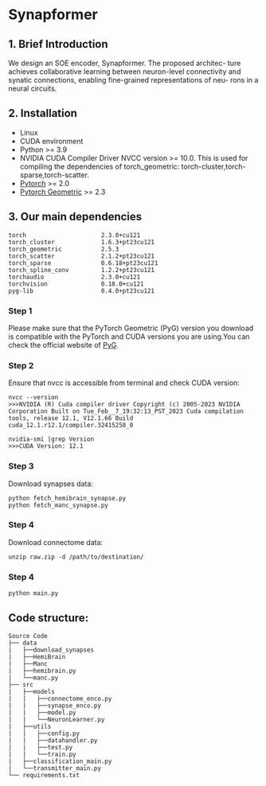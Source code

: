 # Synapformer

## 1. Brief Introduction
We design an SOE encoder, Synapformer. The proposed architec-
ture achieves collaborative learning between neuron-level connectivity
and synatic connections, enabling fine-grained representations of neu-
rons in a neural circuits. 
## 2. Installation
* Linux
* CUDA environment
* Python >= 3.9
* NVIDIA CUDA Compiler Driver NVCC version >= 10.0. This is used for compiling the dependencies of torch_geometric: torch-cluster,torch-sparse,torch-scatter.
* [Pytorch](https://pytorch.org/) >= 2.0
* [Pytorch Geometric](https://pyg.org/) >= 2.3
## 3. Our main dependencies
```
torch                     2.3.0+cu121
torch_cluster             1.6.3+pt23cu121
torch_geometric           2.5.3
torch_scatter             2.1.2+pt23cu121
torch_sparse              0.6.18+pt23cu121
torch_spline_conv         1.2.2+pt23cu121
torchaudio                2.3.0+cu121
torchvision               0.18.0+cu121
pyg-lib                   0.4.0+pt23cu121
```
### Step 1
Please make sure that the PyTorch Geometric (PyG) version you download is compatible with the PyTorch and CUDA versions you are using.You can check the official website of [PyG](https://pytorch-geometric.readthedocs.io/en/latest/install/installation.html).
### Step 2
Ensure that nvcc is accessible from terminal and check CUDA version:
```
nvcc --version
>>>NVIDIA (R) Cuda compiler driver Copyright (c) 2005-2023 NVIDIA Corporation Built on Tue_Feb__7_19:32:13_PST_2023 Cuda compilation tools, release 12.1, V12.1.66 Build cuda_12.1.r12.1/compiler.32415258_0
```
```
nvidia-smi |grep Version
>>>CUDA Version: 12.1
```
### Step 3
Download synapses data:
```
python fetch_hemibrain_synapse.py
python fetch_manc_synapse.py
```
### Step 4
Download connectome data:
```
unzip raw.zip -d /path/to/destination/
```
### Step 4
```
python main.py
```
## Code structure:
```
Source Code
├── data
|   ├──download_synapses
|   ├──HemiBrain
|   ├──Manc
|   ├──hemibrain.py
|   └──manc.py
├── src
|   ├──models
|   |   ├──connectome_enco.py
|   |   ├──synapse_enco.py
|   |   ├──model.py
|   |   └──NeuronLearner.py
|   ├──utils
|   |   ├──config.py
|   |   ├──datahandler.py
|   |   ├──test.py
|   |   └──train.py
|   ├──classification_main.py
|   └──transmitter_main.py
└── requirements.txt
```
